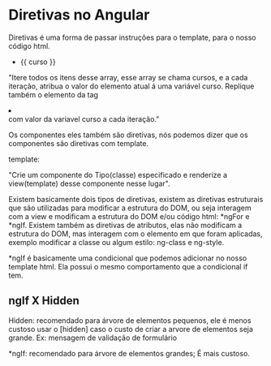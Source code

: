 ﻿# Diretivas no Angular

Diretivas é uma forma de passar instruções para o template, para o nosso código html.

<ul>
  <li *ngFor="let curso of cursos">{{ curso }}
  </li>
</ul>

"Itere todos os itens desse array, esse array se chama cursos, e a cada iteração, atribua o valor do elemento atual á uma variável  curso. Replique também o elemento da tag<li></li> com valor da variavel curso a cada iteração."


Os componentes eles também são diretivas, nós podemos dizer que os componentes são diretivas com template.

template:
<cursos-lista></cursos-lista>

"Crie um componente do Tipo(classe) especificado e renderize a view(template) desse componente nesse lugar".

Existem basicamente dois tipos de diretivas, existem as diretivas estruturais que são utilizadas para modificar a estrutura do DOM, ou seja interagem com a view e modificam a estrutura do DOM e/ou código html: *ngFor e *ngIf.
Existem também as diretivas de atributos, elas não modificam a estrutura  do DOM, mas interagem com o elemento em que foram aplicadas, exemplo modificar a classe ou algum estilo: ng-class e ng-style.

*ngIf é basicamente uma condicional que podemos adicionar no nosso template html. Ela possui o mesmo comportamento que a condicional if tem.

## ngIf X Hidden

Hidden: recomendado para árvore de elementos pequenos, ele é menos custoso usar o [hidden] caso o custo de criar a arvore de elementos seja grande. Ex: mensagem de validação de formulário

*ngIf: recomendado para árvore de elementos grandes; É mais custoso. 